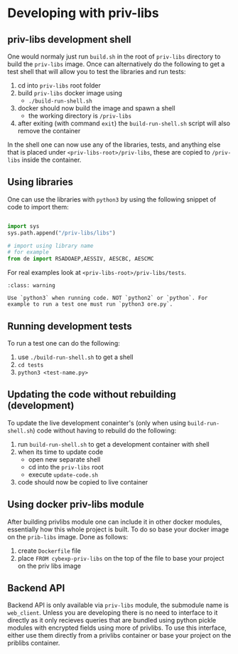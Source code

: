 # Developing with priv-libs

## priv-libs development shell 

One would normaly just run `build.sh` in the root of `priv-libs` directory to build the `priv-libs` image. Once can alternatively do the following to get a test shell that will allow you to test the libraries and run tests:   

1. cd into `priv-libs` root folder   
2. build `priv-libs` docker image using   
   - `./build-run-shell.sh`   
3. docker should now build the image and spawn a shell
   - the working directory is `/priv-libs`
4. after exiting (with command `exit`) the `build-run-shell.sh` script will also remove the container   
   
In the shell one can now use any of the libraries, tests, and anything else that is placed under `<priv-libs-root>/priv-libs`, these are copied to `/priv-libs` inside the container.

## Using libraries

One can use the libraries with `python3` by using the following snippet of code to import them:   
```python

import sys
sys.path.append("/priv-libs/libs")

# import using library name
# for example 
from de import RSADOAEP,AESSIV, AESCBC, AESCMC

```

For real examples look at `<priv-libs-root>/priv-libs/tests`.   

```{admonition} Warning
:class: warning

Use `python3` when running code. NOT `python2` or `python`. For example to run a test one must run `python3 ore.py`.
```

## Running development tests

To run a test one can do the following:   
1. use `./build-run-shell.sh` to get a shell
2. `cd tests`
3. `python3 <test-name.py>`
   
   
## Updating the code without rebuilding (development)   

To update the live development conainter's (only when using `build-run-shell.sh`) code without having to rebuild do the following:    
   
1. run `build-run-shell.sh` to get a development container with shell   
2. when its time to update code    
   - open new separate shell    
   - cd into the `priv-libs` root   
   - execute `update-code.sh`   
3. code should now be copied to live container   



## Using docker priv-libs module

After building privlibs module one can include it in other docker modules, essentially how this whole project is built. To do so base your docker image on the `prib-libs` image. Done as follows:  

1. create `Dockerfile` file
2. place `FROM cybexp-priv-libs` on the top of the file to base your project on the priv libs image 

## Backend API

Backend API is only available via `priv-libs` module, the submodule name is `web_client`. Unless you are developing there is no need to interface to it directly as it only recieves queries that are bundled using python pickle modules with encrypted fields using more of  privlibs. To use this interface, either use them directly from a privlibs container or base your project on the priblibs container.   


  

